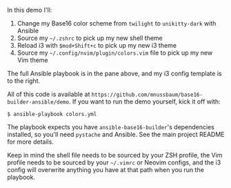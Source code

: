 In this demo I'll:

  1. Change my Base16 color scheme from `twilight` to `unikitty-dark` with Ansible
  2. Source my `~/.zshrc` to pick up my new shell theme
  3. Reload i3 with `$mod+Shift+c` to pick up my new i3 theme
  4. Source my `~/.config/nvim/plugin/colors.vim` file to pick up my new Vim theme

The full Ansible playbook is in the pane above, and my i3 config template is to
the right.

All of this code is available at `https://github.com/mnussbaum/base16-builder-ansible/demo`.
If you want to run the demo yourself, kick it off with:

    $ ansible-playbook colors.yml

The playbook expects you have `ansible-base16-builder`'s dependencies
installed, so you'll need `pystache` and Ansible. See the main project README
for more details.

Keep in mind the shell file needs to be sourced by your ZSH profile, the Vim
profile needs to be sourced by your `~/.vimrc` or Neovim configs, and the i3
config will overwrite anything you have at that path when you run the playbook.
